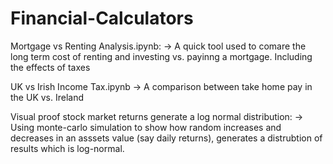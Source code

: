 # Financial-Calculators

Mortgage vs Renting Analysis.ipynb:
-> A quick tool used to comare the long term cost of renting and investing vs. payinng a mortgage. Including the effects of taxes

UK vs Irish Income Tax.ipynb
-> A comparison between take home pay in the UK vs. Ireland

Visual proof stock market returns generate a log normal distribution:
-> Using monte-carlo simulation to show how random increases and decreases in an asssets value (say daily returns),
   generates a distrubtion of results which is log-normal.
